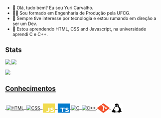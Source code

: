 - 👋 Olá, tudo bem? Eu sou Yuri Carvalho.
- 👨‍🎓 Sou formado em Engenharia de Produção pela UFCG.
- 👀 Sempre tive interesse por tecnologia e estou rumando em direção a ser um Dev.
- 🌱 Estou aprendendo HTML, CSS and Javascript, na universidade aprendi C e C++.

## Stats
 <div>
  <a href="https://github.com/yuricps">
  <img height="180em" src="https://github-readme-stats.vercel.app/api?username=yuricps&show_icons=true&theme=tokyonight&include_all_commits=true&count_private=true"/>
  <img height="180em" src="https://github-readme-stats.vercel.app/api/top-langs/?username=yuricps&layout=compact&langs_count=7&theme=tokyonight"/>

  ![](https://komarev.com/ghpvc/?username=your-github-yuricps&style=flat&color=brightgreen)
  </div>
 
## Conhecimentos 
<div style="display: inline_block"><br>
  <img align="center" alt="HTML" height="30" width="40" src="https://icongr.am/devicon/html5-original-wordmark.svg">
  <img align="center" alt="CSS" height="30" width="40" src="https://icongr.am/devicon/css3-original-wordmark.svg">
  <img align="center" alt="Js" height="30" width="40" src="https://raw.githubusercontent.com/devicons/devicon/master/icons/javascript/javascript-plain.svg">
  <img align="center" alt="Ts" height="30" width="40" src="https://raw.githubusercontent.com/devicons/devicon/master/icons/typescript/typescript-plain.svg">
  <img align="center" alt="C" height="30" width="40" src="https://icongr.am/devicon/c-original.svg">
  <img align="center" alt="C++" height="30" width="40" src="https://icongr.am/devicon/cplusplus-original.svg">
  <img align="center" alt="Git" height="30" width="40" src="https://raw.githubusercontent.com/devicons/devicon/master/icons/git/git-plain.svg">
  <img align="center" alt="Linux" height="30" width="40" src="https://raw.githubusercontent.com/devicons/devicon/master/icons/linux/linux-plain.svg"> 
</div>
